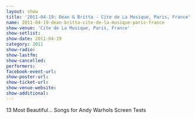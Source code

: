 ```yaml
---
layout: show
title: '2011-04-19: Dean & Britta - Cite de La Musique, Paris, France'
name: 2011-04-19-dean-britta-cite-de-la-musique-paris-france
show-venue: 'Cite de La Musique, Paris, France'
show-setlist: 
show-date: 2011-04-19
category: 2011
show-radio: 
show-lastfm: 
show-cancelled: 
performers: 
facebook-event-url: 
show-poster-url: 
show-ticket-url: 
show-venue-website: 
show-additional: 
---
```


13 Most Beautiful... Songs for Andy Warhols Screen Tests